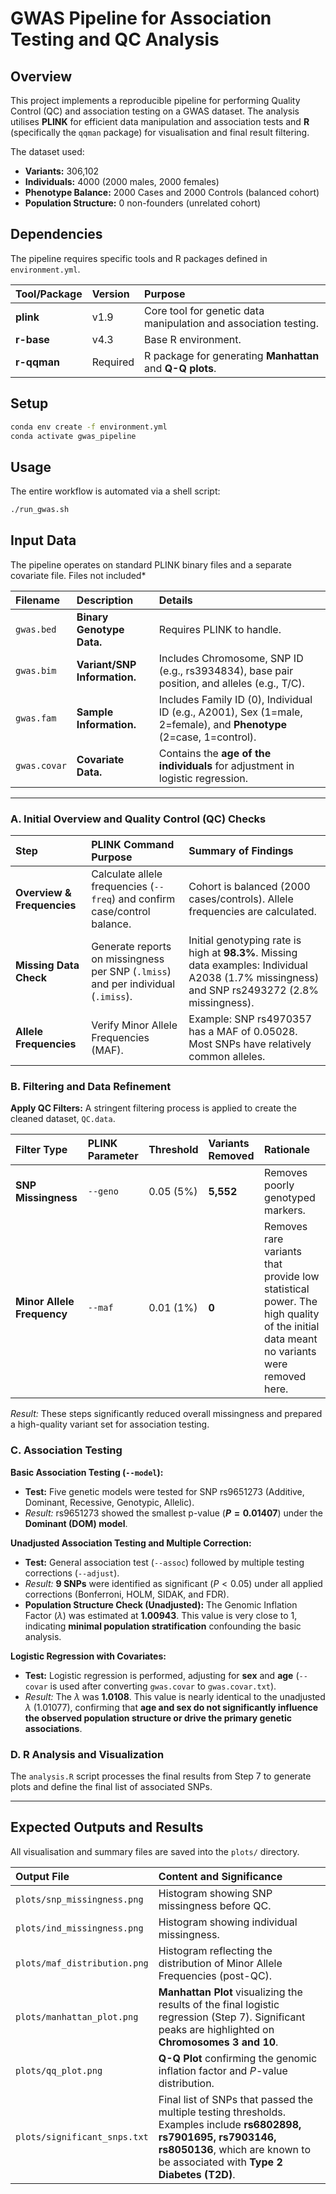# GWAS Pipeline for Association Testing and QC Analysis

## Overview

This project implements a reproducible pipeline for performing Quality Control (QC) and association testing on a GWAS dataset. The analysis utilises **PLINK** for efficient data manipulation and association tests and **R** (specifically the `qqman` package) for visualisation and final result filtering.

The dataset used:

  * **Variants:** 306,102
  * **Individuals:** 4000 (2000 males, 2000 females)
  * **Phenotype Balance:** 2000 Cases and 2000 Controls (balanced cohort)
  * **Population Structure:** 0 non-founders (unrelated cohort)

## Dependencies

The pipeline requires specific tools and R packages defined in `environment.yml`.

| Tool/Package | Version | Purpose |
| :--- | :--- | :--- |
| **plink** | v1.9 | Core tool for genetic data manipulation and association testing. |
| **r-base** | v4.3 | Base R environment. |
| **r-qqman** | Required | R package for generating **Manhattan** and **Q-Q plots**. |


## Setup

```bash
conda env create -f environment.yml
conda activate gwas_pipeline
```

## Usage

The entire workflow is automated via a shell script:

```bash
./run_gwas.sh
```

## Input Data

The pipeline operates on standard PLINK binary files and a separate covariate file. Files not included*

| Filename | Description | Details |
| :--- | :--- | :--- |
| `gwas.bed` | **Binary Genotype Data.** | Requires PLINK to handle. |
| `gwas.bim` | **Variant/SNP Information.** | Includes Chromosome, SNP ID (e.g., rs3934834), base pair position, and alleles (e.g., T/C). |
| `gwas.fam` | **Sample Information.** | Includes Family ID (0), Individual ID (e.g., A2001), Sex (1=male, 2=female), and **Phenotype** (2=case, 1=control). |
| `gwas.covar` | **Covariate Data.** | Contains the **age of the individuals** for adjustment in logistic regression. |

-----

### A. Initial Overview and Quality Control (QC) Checks

| Step | PLINK Command Purpose | Summary of Findings |
| :--- | :--- | :--- |
| **Overview & Frequencies** | Calculate allele frequencies (`--freq`) and confirm case/control balance. | Cohort is balanced (2000 cases/controls). Allele frequencies are calculated. |
| **Missing Data Check** | Generate reports on missingness per SNP (`.lmiss`) and per individual (`.imiss`). | Initial genotyping rate is high at **98.3%**. Missing data examples: Individual A2038 (1.7% missingness) and SNP rs2493272 (2.8% missingness). |
| **Allele Frequencies** | Verify Minor Allele Frequencies (MAF). | Example: SNP rs4970357 has a MAF of 0.05028. Most SNPs have relatively common alleles. |

### B. Filtering and Data Refinement

**Apply QC Filters:** A stringent filtering process is applied to create the cleaned dataset, `QC.data`.

| Filter Type | PLINK Parameter | Threshold | Variants Removed | Rationale |
| :--- | :--- | :--- | :--- | :--- |
| **SNP Missingness** | `--geno` | 0.05 (5%) | **5,552** | Removes poorly genotyped markers. |
| **Minor Allele Frequency** | `--maf` | 0.01 (1%) | **0** | Removes rare variants that provide low statistical power. The high quality of the initial data meant no variants were removed here. |

*Result:* These steps significantly reduced overall missingness and prepared a high-quality variant set for association testing.

### C. Association Testing

**Basic Association Testing (`--model`):**

  * **Test:** Five genetic models were tested for SNP rs9651273 (Additive, Dominant, Recessive, Genotypic, Allelic).
  * *Result:* rs9651273 showed the smallest p-value (**$P=0.01407$**) under the **Dominant (DOM) model**.

**Unadjusted Association Testing and Multiple Correction:**

  * **Test:** General association test (`--assoc`) followed by multiple testing corrections (`--adjust`).
  * *Result:* **9 SNPs** were identified as significant ($P < 0.05$) under all applied corrections (Bonferroni, HOLM, SIDAK, and FDR).
  * **Population Structure Check (Unadjusted):** The Genomic Inflation Factor ($\lambda$) was estimated at **1.00943**. This value is very close to 1, indicating **minimal population stratification** confounding the basic analysis.

**Logistic Regression with Covariates:**

  * **Test:** Logistic regression is performed, adjusting for **sex** and **age** (`--covar` is used after converting `gwas.covar` to `gwas.covar.txt`).
  * *Result:* The $\lambda$ was **$1.0108$**. This value is nearly identical to the unadjusted $\lambda$ ($1.01077$), confirming that **age and sex do not significantly influence the observed population structure or drive the primary genetic associations**.

### D. R Analysis and Visualization

The `analysis.R` script processes the final results from Step 7 to generate plots and define the final list of associated SNPs.

-----

## Expected Outputs and Results

All visualisation and summary files are saved into the `plots/` directory.

| Output File | Content and Significance |
| :--- | :--- |
| `plots/snp_missingness.png` | Histogram showing SNP missingness before QC. |
| `plots/ind_missingness.png` | Histogram showing individual missingness. |
| `plots/maf_distribution.png` | Histogram reflecting the distribution of Minor Allele Frequencies (post-QC). |
| `plots/manhattan_plot.png` | **Manhattan Plot** visualizing the results of the final logistic regression (Step 7). Significant peaks are highlighted on **Chromosomes 3 and 10**.  |
| `plots/qq_plot.png` | **Q-Q Plot** confirming the genomic inflation factor and $P$-value distribution. |
| `plots/significant_snps.txt` | Final list of SNPs that passed the multiple testing thresholds. Examples include **rs6802898, rs7901695, rs7903146, rs8050136**, which are known to be associated with **Type 2 Diabetes (T2D)**. |